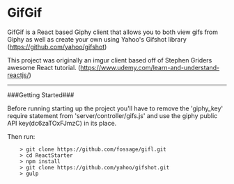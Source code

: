 GifGif
====
GifGif is a React based Giphy client that allows you to both view gifs from Giphy as well as create your own using Yahoo's Gifshot library 
(https://github.com/yahoo/gifshot) 

This project was originally an imgur client based off of Stephen Griders awesome React tutorial.
(https://www.udemy.com/learn-and-understand-reactjs/)

---

###Getting Started###

Before running starting up the project you'll have to remove the 'giphy_key' require statement from 'server/controller/gifs.js' and use the giphy public API key(dc6zaTOxFJmzC) in its place.

Then run:

```
	> git clone https://github.com/fossage/gifl.git
	> cd ReactStarter
	> npm install
	> git clone https://github.com/yahoo/gifshot.git
	> gulp
```
